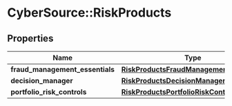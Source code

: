 # CyberSource::RiskProducts

## Properties
Name | Type | Description | Notes
------------ | ------------- | ------------- | -------------
**fraud_management_essentials** | [**RiskProductsFraudManagementEssentials**](RiskProductsFraudManagementEssentials.md) |  | [optional] 
**decision_manager** | [**RiskProductsDecisionManager**](RiskProductsDecisionManager.md) |  | [optional] 
**portfolio_risk_controls** | [**RiskProductsPortfolioRiskControls**](RiskProductsPortfolioRiskControls.md) |  | [optional] 


